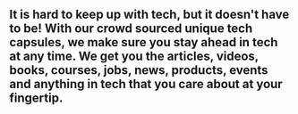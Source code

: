 ## It is hard to keep up with tech, but it doesn't have to be! With our crowd sourced unique tech capsules, we make sure you stay ahead in tech at any time. We get you the articles, videos, books, courses, jobs, news, products, events and anything in tech that you care about at your fingertip.



<!--

**Here are some ideas to get you started:**

🙋‍♀️ A short introduction - what is your organization all about?
🌈 Contribution guidelines - how can the community get involved?
👩‍💻 Useful resources - where can the community find your docs? Is there anything else the community should know?
🍿 Fun facts - what does your team eat for breakfast?
🧙 Remember, you can do mighty things with the power of [Markdown](https://docs.github.com/github/writing-on-github/getting-started-with-writing-and-formatting-on-github/basic-writing-and-formatting-syntax)
-->
